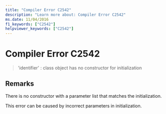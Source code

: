 ```yaml
---
title: "Compiler Error C2542"
description: "Learn more about: Compiler Error C2542"
ms.date: 11/04/2016
f1_keywords: ["C2542"]
helpviewer_keywords: ["C2542"]
---
```

# Compiler Error C2542

> 'identifier' : class object has no constructor for initialization

## Remarks

There is no constructor with a parameter list that matches the initialization.

This error can be caused by incorrect parameters in initialization.
